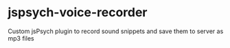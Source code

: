 # jspsych-voice-recorder
Custom jsPsych plugin to record sound snippets and save them to server as mp3 files
